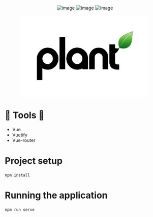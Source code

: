 <div align='center'>
 
 ![image](https://img.shields.io/badge/Vue.js-35495E?style=for-the-badge&logo=vue.js&logoColor=4FC08D)
 ![image](https://img.shields.io/badge/Sass-CC6699?style=for-the-badge&logo=sass&logoColor=white)
 ![image](https://img.shields.io/badge/JavaScript-F7DF1E?style=for-the-badge&logo=javascript&logoColor=black) 
 
 </div>
 
 <div align="center">
 
 <img alt="project" src="./logo.png" width="80%">
  
</div>

# 👷 Tools 👷
 - Vue
 - Vuetify
 - Vue-router
 
# Project setup
```
npm install
```
#  Running the application
```
npm run serve
```
 
